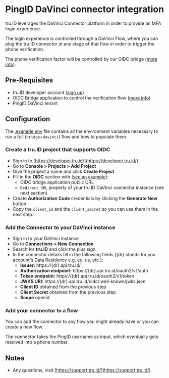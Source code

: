 # PingID DaVinci connector integration

tru.ID leverages the DaVinci Connector platform in order to provide an MFA login experience.

The login experience is controlled through a DaVinci Flow, where you can plug the tru.ID connector at
any stage of that flow in order to trigger the phone verification.

The phone verification factor will be controlled by our OIDC bridge ([more info](./bridge/README.md)).

## Pre-Requisites

* tru.ID developer account ([sign up](https://tru.id/signup))
* OIDC Bridge application to control the verification flow ([more info](https://github.com/tru-ID/oidc-bridge))
* PingID DaVinci tenant

## Configuration

The [.example.env](./.example.env) file contains all the environment variables necessary to run a
full (`bridge`+`davinci`) flow and how to populate them.

### Create a tru.ID project that supports OIDC

- Sign in to [https://developer.tru.id/](https://developer.tru.id/)
- Go to **Console > Projects > Add Project**
- Give the project a name and click **Create Project**
- Fill in the **OIDC** section with ([see an example](../bridge/README.md)):
    - OIDC bridge application public URL
    - `Redirect URL` property of your tru.ID DaVinci connector instance (see next section)
- Create **Authorization Code** credentials by clicking the **Generate New** button
- Copy the `client_id` and the `client_secret` so you can use them in the next step.

### Add the Connector to your DaVinci instance

- Sign in to your DaVinci instance
- Go to **Connections > New Connection**
- Search for **tru.ID** and click the plus sign
- In the connector details fill in the following fields ({dr} stands for you account's Data Residency e.g. eu, us, etc.):
    - **Issuer:** https://{dr}.api.tru.id/
    - **Authorization endpoint:** https://{dr}.api.tru.id/oauth2/v1/auth
    - **Token endpoint:** https://{dr}.api.tru.id/oauth2/v1/token
    - **JWKS URI:** https://{dr}.api.tru.id/oidc/.well-known/jwks.json
    - **Client ID** obtained from the previous step
    - **Client Secret** obtained from the previous step
    - **Scope** openid

### Add your connector to a flow

You can add the connector to any flow you might already have or you can create a new flow.

The connector takes the PingID username as input, which eventually gets resolved into a phone number.

## Notes

- Any questions, visit [https://support.tru.id/](https://support.tru.id/)
